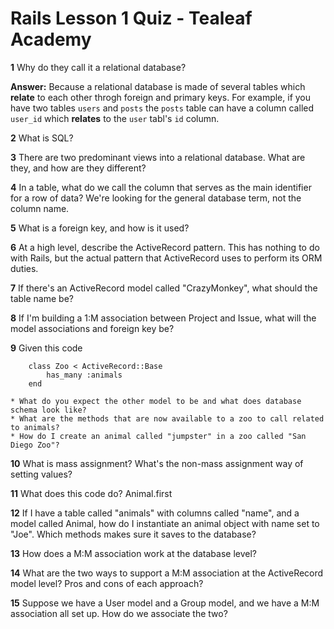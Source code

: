 # Rails Lesson 1 Quiz - Tealeaf Academy

**1** Why do they call it a relational database?
        
**Answer:** Because a relational database is made of several tables which **relate** to each other throgh foreign and primary keys. For example, if you have two tables `users` and `posts` the `posts` table can have a column called `user_id` which **relates** to the `user` tabl's `id` column. 


**2** What is SQL?

**3** There are two predominant views into a relational database. What are they, and how are they different?

**4** In a table, what do we call the column that serves as the main identifier for a row of data? We're looking for the general database term, not the column name.

**5** What is a foreign key, and how is it used?

**6** At a high level, describe the ActiveRecord pattern. This has nothing to do with Rails, but the actual pattern that ActiveRecord uses to perform its ORM duties.

**7** If there's an ActiveRecord model called "CrazyMonkey", what should the table name be?

**8** If I'm building a 1:M association between Project and Issue, what will the model associations and foreign key be?

**9** Given this code

        class Zoo < ActiveRecord::Base
            has_many :animals
        end

    * What do you expect the other model to be and what does database schema look like?
    * What are the methods that are now available to a zoo to call related to animals?
    * How do I create an animal called "jumpster" in a zoo called "San Diego Zoo"?

**10** What is mass assignment? What's the non-mass assignment way of setting values?

**11** What does this code do? Animal.first

**12** If I have a table called "animals" with columns called "name", and a model called Animal, how do I instantiate an animal object with name set to "Joe". Which methods makes sure it saves to the database?

**13** How does a M:M association work at the database level?

**14** What are the two ways to support a M:M association at the ActiveRecord model level? Pros and cons of each approach?

**15** Suppose we have a User model and a Group model, and we have a M:M association all set up. How do we associate the two?